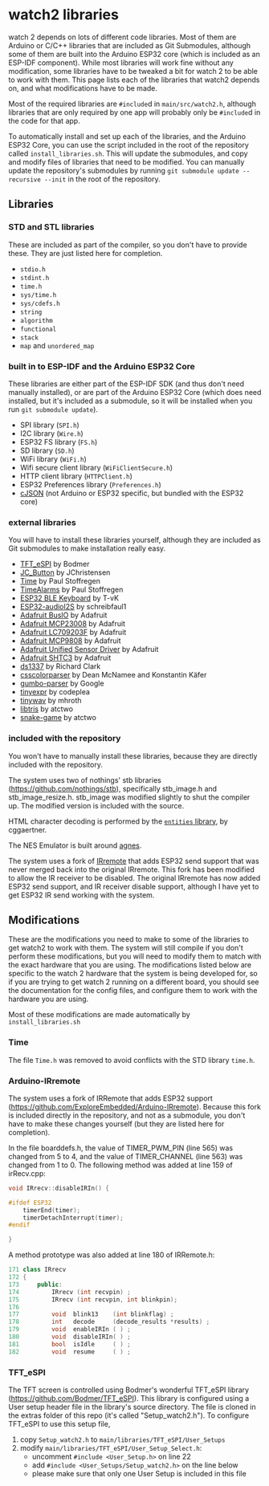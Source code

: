# watch2 libraries

watch 2 depends on lots of different code libraries.  Most of them are Arduino or C/C++ libraries that are included as Git Submodules, although some of them are built into the Arduino ESP32 core (which is included as an ESP-IDF component).  While most libraries will work fine without any modification, some libraries have to be tweaked a bit for watch 2 to be able to work with them.  This page lists each of the libraries that watch2 depends on, and what modifications have to be made.

Most of the required libraries are `#include`d in `main/src/watch2.h`, although libraries that are only required by one app will probably only be `#include`d in the code for that app.

To automatically install and set up each of the libraries, and the Arduino ESP32 Core, you can use the script included in the root of the repository called `install_libraries.sh`.  This will update the submodules, and copy and modify files of libraries that need to be modified.  You can manually update the repository's submodules by running `git submodule update --recursive --init` in the root of the repository.

## Libraries

### STD and STL libraries
These are included as part of the compiler, so you don't have to provide these.  They are just listed here for completion.
- `stdio.h`
- `stdint.h`
- `time.h`
- `sys/time.h`
- `sys/cdefs.h`
- `string`
- `algorithm`
- `functional`
- `stack`
- `map` and `unordered_map`


### built in to ESP-IDF and the Arduino ESP32 Core
These libraries are either part of the ESP-IDF SDK (and thus don't need manually installed), or are part of the Arduino ESP32 Core (which does need installed, but it's included as a submodule, so it will be installed when you run `git submodule update`).
- SPI library (`SPI.h`)
- I2C library (`Wire.h`)
- ESP32 FS library (`FS.h`)
- SD library (`SD.h`)
- WiFi library (`WiFi.h`)
- Wifi secure client library (`WiFiClientSecure.h`)
- HTTP client library (`HTTPClient.h`)
- ESP32 Preferences library (`Preferences.h`)
- [cJSON](https://github.com/DaveGamble/cJSON) (not Arduino or ESP32 specific, but bundled with the ESP32 core)

### external libraries
You will have to install these libraries yourself, although they are included as Git submodules to make installation really easy.
- [TFT_eSPI](https://github.com/Bodmer/TFT_eSPI) by Bodmer
- [JC_Button](https://github.com/JChristensen/JC_Button) by JChristensen
- [Time](https://github.com/PaulStoffregen/Time) by Paul Stoffregen
- [TimeAlarms](https://github.com/PaulStoffregen/TimeAlarms) by Paul Stoffregen
- [ESP32 BLE Keyboard](https://github.com/T-vK/ESP32-BLE-Keyboard) by T-vK
- [ESP32-audioI2S](https://github.com/schreibfaul1/ESP32-audioI2S) by schreibfaul1
- [Adafruit BusIO](https://github.com/adafruit/Adafruit_BusIO) by Adafruit
- [Adafruit MCP23008](https://github.com/adafruit/Adafruit-MCP23008-library) by Adafruit
- [Adafruit LC709203F](https://github.com/adafruit/Adafruit_LC709203F) by Adafruit
- [Adafruit MCP9808](https://github.com/adafruit/Adafruit_MCP9808_Library) by Adafruit
- [Adafruit Unified Sensor Driver](https://github.com/adafruit/Adafruit_Sensor) by Adafruit
- [Adafruit SHTC3](https://github.com/adafruit/Adafruit_SHTC3) by Adafruit
- [ds1337](https://github.com/richard-clark/ds1337) by Richard Clark
- [csscolorparser](https://github.com/mapbox/css-color-parser-cpp) by Dean McNamee and Konstantin Käfer
- [gumbo-parser](https://github.com/google/gumbo-parser) by Google
- [tinyexpr](https://github.com/codeplea/tinyexpr) by codeplea
- [tinywav](https://github.com/mhroth/tinywav) by mhroth
- [libtris](https://github.com/atctwo/libtris) by atctwo
- [snake-game](https://github.com/atctwo/snake-game) by atctwo

### included with the repository
You won't have to manually install these libraries, because they are directly included with the repository.

The system uses two of nothings' stb libraries (https://github.com/nothings/stb), specifically stb_image.h and stb_image_resize.h.  stb_image was modified slightly to shut the compiler up.  The modified version is included with the source.

HTML character decoding is performed by the [`entities` library](https://stackoverflow.com/a/1082191), by cggaertner.

The NES Emulator is built around [agnes](https://github.com/kgabis/agnes).

The system uses a fork of [IRremote](https://github.com/ExploreEmbedded/Arduino-IRremote) that adds ESP32 send support that was never merged back into the original IRremote.  This fork has been modified to allow the IR receiver to be disabled.  The original IRremote has now added ESP32 send support, and IR receiver disable support, although I have yet to get ESP32 IR send working with the system.

## Modifications

These are the modifications you need to make to some of the libraries to get watch2 to work with them.  The system will still compile if you don't perform these modifications, but you will need to modify them to match with the exact hardware that you are using.  The modifications listed below are specific to the watch 2 hardware that the system is being developed for, so if you are trying to get watch 2 running on a different board, you should see the documentation for the config files, and configure them to work with the hardware you are using.

Most of these modifications are made automatically by `install_libraries.sh`

### Time

The file `Time.h` was removed to avoid conflicts with the STD library `time.h`.

### Arduino-IRremote

The system uses a fork of IRRemote that adds ESP32 support (https://github.com/ExploreEmbedded/Arduino-IRremote).  Because this fork is included directly in the repository, and not as a submodule, you don't have to make these changes yourself (but they are listed here for completion).  

In the file boarddefs.h, the value of TIMER_PWM_PIN (line 565) was changed from 5 to 4, and the value of TIMER_CHANNEL (line 563) was changed from 1 to 0.  The following method was added at line 159 of irRecv.cpp:
```c++
void IRrecv::disableIRIn() {

#ifdef ESP32
    timerEnd(timer);
    timerDetachInterrupt(timer);
#endif 

}
```
A method prototype was also added at line 180 of IRRemote.h:
```c++
171 class IRrecv
172 {
173 	public:
174 		IRrecv (int recvpin) ;
175 		IRrecv (int recvpin, int blinkpin);
176 
177 		void  blink13    (int blinkflag) ;
178 		int   decode     (decode_results *results) ;
179 		void  enableIRIn ( ) ;
180 		void  disableIRIn( ) ;
181 		bool  isIdle     ( ) ;
182 		void  resume     ( ) ;
```

### TFT_eSPI

The TFT screen is controlled using Bodmer's wonderful TFT_eSPI library (https://github.com/Bodmer/TFT_eSPI).  This library is configured using a User setup header file in the library's source directory.  The file is cloned in the extras folder of this repo (it's called "Setup_watch2.h").  To configure TFT_eSPI to use this setup file, 
1. copy `Setup_watch2.h` to `main/libraries/TFT_eSPI/User_Setups`
2. modify `main/libraries/TFT_eSPI/User_Setup_Select.h`:
    - uncomment `#include <User_Setup.h>` on line 22
    - add `#include <User_Setups/Setup_watch2.h>` on the line below
    - please make sure that only one User Setup is included in this file